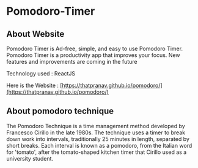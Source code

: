 # Pomodoro-Timer

## About Website
Pomodoro Timer is Ad-free, simple, and easy to use Pomodoro Timer. Pomodoro Timer is a productivity app that improves your focus. New features and improvements are coming in the future

Technology used : ReactJS

Here is the Website :  [https://thatpranav.github.io/pomodoro/](https://thatpranav.github.io/pomodoro/)

## About pomodoro technique
The Pomodoro Technique is a time management method developed by Francesco Cirillo in the late 1980s. The technique uses a timer to break down work into intervals, traditionally 25 minutes in length, separated by short breaks. Each interval is known as a pomodoro, from the Italian word for 'tomato', after the tomato-shaped kitchen timer that Cirillo used as a university student.
